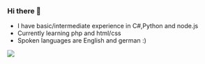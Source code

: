 ### Hi there 👋

- I have basic/intermediate experience in C#,Python and node.js
- Currently learning php and html/css
- Spoken languages are English and german :)

![](https://komarev.com/ghpvc/?username=Incog-Makes&color=a71919)
